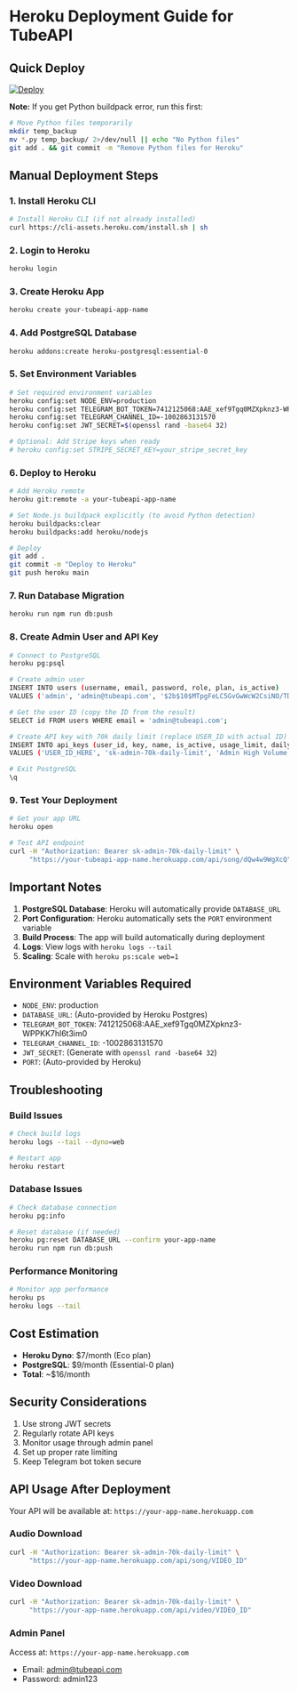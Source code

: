 # Heroku Deployment Guide for TubeAPI

## Quick Deploy

[![Deploy](https://www.herokucdn.com/deploy/button.svg)](https://heroku.com/deploy)

**Note:** If you get Python buildpack error, run this first:
```bash
# Move Python files temporarily
mkdir temp_backup
mv *.py temp_backup/ 2>/dev/null || echo "No Python files"
git add . && git commit -m "Remove Python files for Heroku"
```

## Manual Deployment Steps

### 1. Install Heroku CLI
```bash
# Install Heroku CLI (if not already installed)
curl https://cli-assets.heroku.com/install.sh | sh
```

### 2. Login to Heroku
```bash
heroku login
```

### 3. Create Heroku App
```bash
heroku create your-tubeapi-app-name
```

### 4. Add PostgreSQL Database
```bash
heroku addons:create heroku-postgresql:essential-0
```

### 5. Set Environment Variables
```bash
# Set required environment variables
heroku config:set NODE_ENV=production
heroku config:set TELEGRAM_BOT_TOKEN=7412125068:AAE_xef9Tgq0MZXpknz3-WPPKK7hl6t3im0
heroku config:set TELEGRAM_CHANNEL_ID=-1002863131570
heroku config:set JWT_SECRET=$(openssl rand -base64 32)

# Optional: Add Stripe keys when ready
# heroku config:set STRIPE_SECRET_KEY=your_stripe_secret_key
```

### 6. Deploy to Heroku
```bash
# Add Heroku remote
heroku git:remote -a your-tubeapi-app-name

# Set Node.js buildpack explicitly (to avoid Python detection)
heroku buildpacks:clear
heroku buildpacks:add heroku/nodejs

# Deploy
git add .
git commit -m "Deploy to Heroku"
git push heroku main
```

### 7. Run Database Migration
```bash
heroku run npm run db:push
```

### 8. Create Admin User and API Key
```bash
# Connect to PostgreSQL
heroku pg:psql

# Create admin user
INSERT INTO users (username, email, password, role, plan, is_active) 
VALUES ('admin', 'admin@tubeapi.com', '$2b$10$MTpgFeLC5GvGwWcW2CsiNO/TDIuWJCuR6RHILF6ehddnFHONuSoP.', 'admin', 'enterprise', true);

# Get the user ID (copy the ID from the result)
SELECT id FROM users WHERE email = 'admin@tubeapi.com';

# Create API key with 70k daily limit (replace USER_ID with actual ID)
INSERT INTO api_keys (user_id, key, name, is_active, usage_limit, daily_limit, daily_usage, usage_count)
VALUES ('USER_ID_HERE', 'sk-admin-70k-daily-limit', 'Admin High Volume Key (70k/day)', true, 999999, 70000, 0, 0);

# Exit PostgreSQL
\q
```

### 9. Test Your Deployment
```bash
# Get your app URL
heroku open

# Test API endpoint
curl -H "Authorization: Bearer sk-admin-70k-daily-limit" \
     "https://your-tubeapi-app-name.herokuapp.com/api/song/dQw4w9WgXcQ"
```

## Important Notes

1. **PostgreSQL Database**: Heroku will automatically provide `DATABASE_URL`
2. **Port Configuration**: Heroku automatically sets the `PORT` environment variable
3. **Build Process**: The app will build automatically during deployment
4. **Logs**: View logs with `heroku logs --tail`
5. **Scaling**: Scale with `heroku ps:scale web=1`

## Environment Variables Required

- `NODE_ENV`: production
- `DATABASE_URL`: (Auto-provided by Heroku Postgres)
- `TELEGRAM_BOT_TOKEN`: 7412125068:AAE_xef9Tgq0MZXpknz3-WPPKK7hl6t3im0
- `TELEGRAM_CHANNEL_ID`: -1002863131570
- `JWT_SECRET`: (Generate with `openssl rand -base64 32`)
- `PORT`: (Auto-provided by Heroku)

## Troubleshooting

### Build Issues
```bash
# Check build logs
heroku logs --tail --dyno=web

# Restart app
heroku restart
```

### Database Issues
```bash
# Check database connection
heroku pg:info

# Reset database (if needed)
heroku pg:reset DATABASE_URL --confirm your-app-name
heroku run npm run db:push
```

### Performance Monitoring
```bash
# Monitor app performance
heroku ps
heroku logs --tail
```

## Cost Estimation

- **Heroku Dyno**: $7/month (Eco plan)
- **PostgreSQL**: $9/month (Essential-0 plan)
- **Total**: ~$16/month

## Security Considerations

1. Use strong JWT secrets
2. Regularly rotate API keys
3. Monitor usage through admin panel
4. Set up proper rate limiting
5. Keep Telegram bot token secure

## API Usage After Deployment

Your API will be available at: `https://your-app-name.herokuapp.com`

### Audio Download
```bash
curl -H "Authorization: Bearer sk-admin-70k-daily-limit" \
     "https://your-app-name.herokuapp.com/api/song/VIDEO_ID"
```

### Video Download
```bash
curl -H "Authorization: Bearer sk-admin-70k-daily-limit" \
     "https://your-app-name.herokuapp.com/api/video/VIDEO_ID"
```

### Admin Panel
Access at: `https://your-app-name.herokuapp.com`
- Email: admin@tubeapi.com
- Password: admin123